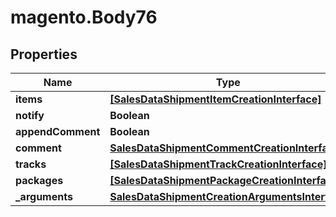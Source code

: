 # magento.Body76

## Properties
Name | Type | Description | Notes
------------ | ------------- | ------------- | -------------
**items** | [**[SalesDataShipmentItemCreationInterface]**](SalesDataShipmentItemCreationInterface.md) |  | [optional] 
**notify** | **Boolean** |  | [optional] 
**appendComment** | **Boolean** |  | [optional] 
**comment** | [**SalesDataShipmentCommentCreationInterface**](SalesDataShipmentCommentCreationInterface.md) |  | [optional] 
**tracks** | [**[SalesDataShipmentTrackCreationInterface]**](SalesDataShipmentTrackCreationInterface.md) |  | [optional] 
**packages** | [**[SalesDataShipmentPackageCreationInterface]**](SalesDataShipmentPackageCreationInterface.md) |  | [optional] 
**_arguments** | [**SalesDataShipmentCreationArgumentsInterface**](SalesDataShipmentCreationArgumentsInterface.md) |  | [optional] 


